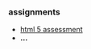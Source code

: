 ### assignments
* [html 5 assessment](https://ercarle.github.io/ifsc-1310/assignments/html5assessment.html)
* **...**
